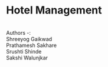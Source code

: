 # Hotel Management
<br>
Authors -:
<br>
Shreeyog Gaikwad
<br>
Prathamesh Sakhare
<br>
Srushti Shinde
<br>
Sakshi Walunjkar


